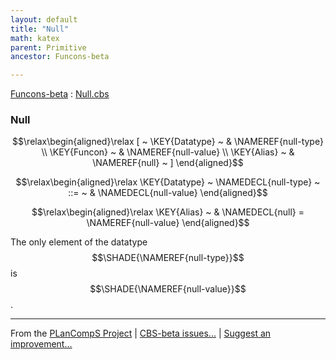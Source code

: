 ```yaml
---
layout: default
title: "Null"
math: katex
parent: Primitive
ancestor: Funcons-beta

---
```


[Funcons-beta] : [Null.cbs]

### Null
               


$$\relax\begin{aligned}\relax
  [ ~ 
  \KEY{Datatype} ~ & \NAMEREF{null-type} \\
  \KEY{Funcon} ~ & \NAMEREF{null-value} \\
  \KEY{Alias} ~ & \NAMEREF{null}
  ~ ]
\end{aligned}$$

$$\relax\begin{aligned}\relax
  \KEY{Datatype} ~ 
  \NAMEDECL{null-type}  
  ~ ::= ~ & \NAMEDECL{null-value} 
\end{aligned}$$

$$\relax\begin{aligned}\relax
  \KEY{Alias} ~ 
  & \NAMEDECL{null} = \NAMEREF{null-value}
\end{aligned}$$


  The only element of the datatype $$\SHADE{\NAMEREF{null-type}}$$ is $$\SHADE{\NAMEREF{null-value}}$$.




[Funcons-beta]: /CBS-beta/math/Funcons-beta
  "FUNCONS-BETA"
[Unstable-Funcons-beta]: /CBS-beta/math/Unstable-Funcons-beta
  "UNSTABLE-FUNCONS-BETA"
[Languages-beta]: /CBS-beta/math/Languages-beta
  "LANGUAGES-BETA"
[Unstable-Languages-beta]: /CBS-beta/math/Unstable-Languages-beta
  "UNSTABLE-LANGUAGES-BETA"
[CBS-beta]: /CBS-beta 
  "CBS-BETA"


____

From the [PLanCompS Project] | [CBS-beta issues...] | [Suggest an improvement...]

[Null.cbs]: /CBS-beta/Funcons-beta/Values/Primitive/Null/Null.cbs
  "CBS SOURCE FILE"
[PLanCompS Project]: https://plancomps.github.io
  "PROGRAMMING LANGUAGE COMPONENTS AND SPECIFICATIONS PROJECT HOME PAGE"
[CBS-beta issues...]: https://github.com/plancomps/CBS-beta/issues
  "CBS-BETA ISSUE REPORTS ON GITHUB"
[Suggest an improvement...]: mailto:plancomps@gmail.com?Subject=CBS-beta%20-%20comment&Body=Re%3A%20CBS-beta%20specification%20at%20Values/Primitive/Null/Null.cbs%0A%0AComment/Query/Issue/Suggestion%3A%0A%0A%0ASignature%3A%0A 
  "GENERATE AN EMAIL TEMPLATE"
